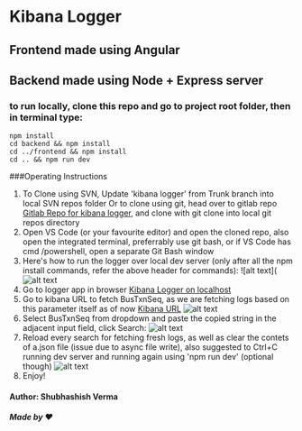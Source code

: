 # Kibana Logger

## Frontend made using Angular

## Backend made using Node + Express server

### to run locally, clone this repo and go to project root folder, then in terminal type:
``` 
npm install
cd backend && npm install
cd ../frontend && npm install
cd .. && npm run dev
```

###Operating Instructions
1. To Clone using SVN, Update 'kibana logger' from Trunk branch into local SVN repos folder
   Or to clone using git, head over to gitlab repo [Gitlab Repo for kibana logger](https://gitlab.tool.nat.bt.com/612394207/kibana-logger), and clone with
   git clone into local git repos directory
2. Open VS Code (or your favourite editor) and open the cloned repo, also open the integrated terminal, preferrably use git bash, or if VS Code has cmd
   /powershell, open a separate Git Bash window
3. Here's how to run the logger over local dev server (only after all the npm install commands, refer the above header for commands): 
    ![alt text](![alt text](https://media.giphy.com/media/kgg2sOZwTirUj4BVO7/giphy.gif "running in localhost")
4. Go to logger app in browser [Kibana Logger on localhost](http://localhost:4200)
5. Go to kibana URL to fetch BusTxnSeq, as we are fetching logs based on this parameter itself as of now
    [Kibana URL](http://kibana.elasticsearch.nat.bt.com/app/kibana#/discover?_g=(refreshInterval:(display:Off,pause:!f,value:0),time:(from:now-15m,mode:quick,to:now))&_a=(columns:!(_source),index:'json-dnp_prod-*',interval:auto,query:(query_string:(analyze_wildcard:!t,query:'*')),sort:!('@timestamp',desc))&indexPattern=json-dnp_prod-*&type=histogram)
    ![alt text](https://media.giphy.com/media/hVgN6JT9yfy4Oc12Lr/giphy.gif "fetching BusTxnSeq from kibana URL")
6. Select BusTxnSeq from dropdown and paste the copied string in the adjacent input field, click Search:
    ![alt text](https://media.giphy.com/media/WQCi7zFseSjdhWKM5O/giphy.gif "operating logger app")
7. Reload every search for fetching fresh logs, as well as clear the contets of a.json file (issue due to async file write), also suggested to Ctrl+C
   running dev server and running again using 'npm run dev' (optional though)
    ![alt text](https://media.giphy.com/media/VIhDMbrJqPxKp0iIEb/giphy.gif "fixes for next usage")
8. Enjoy!


#### Author: Shubhashish Verma
##### Made by :heart:
